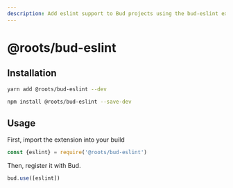 ```yaml
---
description: Add eslint support to Bud projects using the bud-eslint extension
---
```


# @roots/bud-eslint

## Installation

```sh
yarn add @roots/bud-eslint --dev
```

```sh
npm install @roots/bud-eslint --save-dev
```

## Usage

First, import the extension into your build

```js
const {eslint} = require('@roots/bud-eslint')
```

Then, register it with Bud.

```js
bud.use([eslint])
```
